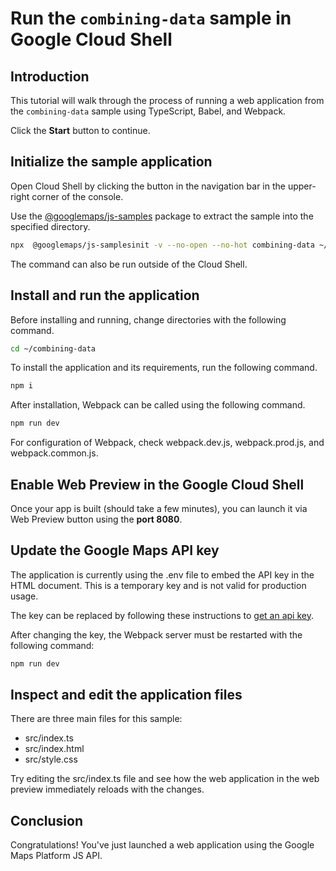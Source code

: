 # Run the `combining-data` sample in Google Cloud Shell

<walkthrough-tutorial-duration duration="10"/>

## Introduction

This tutorial will walk through the process of running a web application from
the `combining-data` sample using TypeScript, Babel, and Webpack.

Click the **Start** button to continue.

## Initialize the sample application

Open Cloud Shell by clicking the
<walkthrough-cloud-shell-icon></walkthrough-cloud-shell-icon> button in the
navigation bar in the upper-right corner of the console.

Use the [@googlemaps/js-samples](https://www.npmjs.com/package/@googlemaps/js-samples) package to 
extract the sample into the specified directory.

```bash
npx  @googlemaps/js-samplesinit -v --no-open --no-hot combining-data ~/combining-data
```

The command can also be run outside of the Cloud Shell.

## Install and run the application

Before installing and running, change directories with the following command.

```bash
cd ~/combining-data
```

To install the application and its requirements, run the following command.

```bash
npm i
```

After installation, Webpack can be called using the following command.

```bash
npm run dev
```

For configuration of Webpack, check
<walkthrough-editor-open-file filePath="combining-data/webpack.dev.js">webpack.dev.js</walkthrough-editor-open-file>,
<walkthrough-editor-open-file filePath="combining-data/webpack.prod.js">webpack.prod.js</walkthrough-editor-open-file>,
and
<walkthrough-editor-open-file filePath="combining-data/webpack.common.js">webpack.common.js</walkthrough-editor-open-file>.

## Enable Web Preview in the Google Cloud Shell

Once your app is built (should take a few minutes), you can launch it via
<walkthrough-spotlight-pointer target="cloudshell" spotlightId="devshell-web-preview-button">Web
Preview button</walkthrough-spotlight-pointer> using the **port 8080**.

## Update the Google Maps API key

The application is currently using the
<walkthrough-editor-open-file filePath="combining-data/.env">.env</walkthrough-editor-open-file>
file to embed the API key in the HTML document. This is a temporary key and is
not valid for production usage.

The key can be replaced by following these instructions to
[get an api key](https://developers.google.com/maps/documentation/javascript/get-api-key).

After changing the key, the Webpack server must be restarted with the following
command:

```bash
npm run dev
```

## Inspect and edit the application files

There are three main files for this sample:

*   <walkthrough-editor-open-file filePath="combining-data/src/index.ts">src/index.ts</walkthrough-editor-open-file>
*   <walkthrough-editor-open-file filePath="combining-data/src/index.html">src/index.html</walkthrough-editor-open-file>
*   <walkthrough-editor-open-file filePath="combining-data/src/style.css">src/style.css</walkthrough-editor-open-file>

Try editing the <walkthrough-editor-open-file filePath="combining-data/src/index.ts">src/index.ts</walkthrough-editor-open-file> file and see how the web application in the web preview immediately reloads with the changes.

## Conclusion

<walkthrough-conclusion-trophy></walkthrough-conclusion-trophy>

Congratulations! You've just launched a web application using the Google Maps
Platform JS API.
